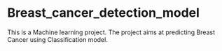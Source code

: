 # Breast_cancer_detection_model

This is a Machine learning project.
The project aims at predicting Breast Cancer using Classification model.
